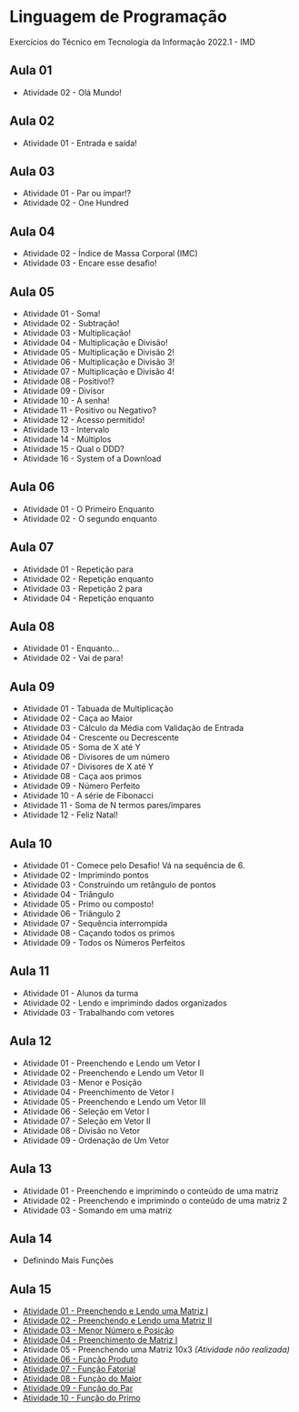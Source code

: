 # Linguagem de Programação
 Exercícios do Técnico em Tecnologia da Informação 2022.1 - IMD

## Aula 01 ##
* Atividade 02 - Olá Mundo!

## Aula 02 ##
* Atividade 01 - Entrada e saída!

## Aula 03 ##
* Atividade 01 - Par ou ímpar!?
* Atividade 02 - One Hundred

## Aula 04 ##
* Atividade 02 - Índice de Massa Corporal (IMC)
* Atividade 03 - Encare esse desafio!

## Aula 05 ##
* Atividade 01 - Soma!
* Atividade 02 - Subtração!
* Atividade 03 - Multiplicação!
* Atividade 04 - Multiplicação e Divisão!
* Atividade 05 - Multiplicação e Divisão 2!
* Atividade 06 - Multiplicação e Divisão 3!
* Atividade 07 - Multiplicação e Divisão 4!
* Atividade 08 - Positivo!?
* Atividade 09 - Divisor
* Atividade 10 - A senha!
* Atividade 11 - Positivo ou Negativo?
* Atividade 12 - Acesso permitido!
* Atividade 13 - Intervalo
* Atividade 14 - Múltiplos
* Atividade 15 - Qual o DDD?
* Atividade 16 - System of a Download

## Aula 06 ##
* Atividade 01 - O Primeiro Enquanto
* Atividade 02 - O segundo enquanto

## Aula 07 ##
* Atividade 01 - Repetição para
* Atividade 02 - Repetição enquanto
* Atividade 03 - Repetição 2 para
* Atividade 04 - Repetição enquanto

## Aula 08 ##
* Atividade 01 - Enquanto...
* Atividade 02 - Vai de para!

## Aula 09 ##
* Atividade 01 - Tabuada de Multiplicação
* Atividade 02 - Caça ao Maior
* Atividade 03 - Cálculo da Média com Validação de Entrada
* Atividade 04 - Crescente ou Decrescente
* Atividade 05 - Soma de X até Y
* Atividade 06 - Divisores de um número
* Atividade 07 - Divisores de X até Y
* Atividade 08 - Caça aos primos
* Atividade 09 - Número Perfeito
* Atividade 10 - A série de Fibonacci
* Atividade 11 - Soma de N termos pares/ímpares
* Atividade 12 - Feliz Natal!

## Aula 10 ##
* Atividade 01 - Comece pelo Desafio! Vá na sequência de 6.
* Atividade 02 - Imprimindo pontos
* Atividade 03 - Construindo um retângulo de pontos
* Atividade 04 - Triângulo
* Atividade 05 - Primo ou composto!
* Atividade 06 - Triângulo 2
* Atividade 07 - Sequência interrompida
* Atividade 08 - Caçando todos os primos
* Atividade 09 - Todos os Números Perfeitos

## Aula 11 ##
* Atividade 01 - Alunos da turma
* Atividade 02 - Lendo e imprimindo dados organizados
* Atividade 03 - Trabalhando com vetores

## Aula 12 ##
* Atividade 01 - Preenchendo e Lendo um Vetor I
* Atividade 02 - Preenchendo e Lendo um Vetor II
* Atividade 03 - Menor e Posição
* Atividade 04 - Preenchimento de Vetor I
* Atividade 05 - Preenchendo e Lendo um Vetor III
* Atividade 06 - Seleção em Vetor I
* Atividade 07 - Seleção em Vetor II
* Atividade 08 - Divisão no Vetor
* Atividade 09 - Ordenação de Um Vetor

## Aula 13 ##
* Atividade 01 - Preenchendo e imprimindo o conteúdo de uma matriz
* Atividade 02 - Preenchendo e imprimindo o conteúdo de uma matriz 2
* Atividade 03 - Somando em uma matriz

## Aula 14 ##
* Definindo Mais Funções

## Aula 15 ##
* [Atividade 01 - Preenchendo e Lendo uma Matriz I](https://github.com/felipemadu13/Potigol/blob/150617d6d9db4f64c768c8c850ba33ee9b3a906c/ATIVIDADES%20-%20AULA%2015/AULA_15_ATIVIDADE_01.txt)
* [Atividade 02 - Preenchendo e Lendo uma Matriz II](https://github.com/felipemadu13/Potigol/blob/150617d6d9db4f64c768c8c850ba33ee9b3a906c/ATIVIDADES%20-%20AULA%2015/AULA_15_ATIVIDADE_02.txt)
* [Atividade 03 - Menor Número e Posição](https://github.com/felipemadu13/Potigol/blob/150617d6d9db4f64c768c8c850ba33ee9b3a906c/ATIVIDADES%20-%20AULA%2015/AULA_15_ATIVIDADE_03.txt)
* [Atividade 04 - Preenchimento de Matriz I](https://github.com/felipemadu13/Potigol/blob/150617d6d9db4f64c768c8c850ba33ee9b3a906c/ATIVIDADES%20-%20AULA%2015/AULA_15_ATIVIDADE_04.txt)
* Atividade 05 - Preenchendo uma Matriz 10x3 _(Atividade não realizada)_
* [Atividade 06 - Função Produto](https://github.com/felipemadu13/Potigol/blob/150617d6d9db4f64c768c8c850ba33ee9b3a906c/ATIVIDADES%20-%20AULA%2015/AULA_15_ATIVIDADE_06.txt)
* [Atividade 07 - Função Fatorial](https://github.com/felipemadu13/Potigol/blob/150617d6d9db4f64c768c8c850ba33ee9b3a906c/ATIVIDADES%20-%20AULA%2015/AULA_15_ATIVIDADE_07.txt)
* [Atividade 08 - Função do Maior](https://github.com/felipemadu13/Potigol/blob/150617d6d9db4f64c768c8c850ba33ee9b3a906c/ATIVIDADES%20-%20AULA%2015/AULA_15_ATIVIDADE_08.txt)
* [Atividade 09 - Função do Par](https://github.com/felipemadu13/Potigol/blob/150617d6d9db4f64c768c8c850ba33ee9b3a906c/ATIVIDADES%20-%20AULA%2015/AULA_15_ATIVIDADE_09.txt)
* [Atividade 10 - Função do Primo](https://github.com/felipemadu13/Potigol/blob/150617d6d9db4f64c768c8c850ba33ee9b3a906c/ATIVIDADES%20-%20AULA%2015/AULA_15_ATIVIDADE_10.txt)
